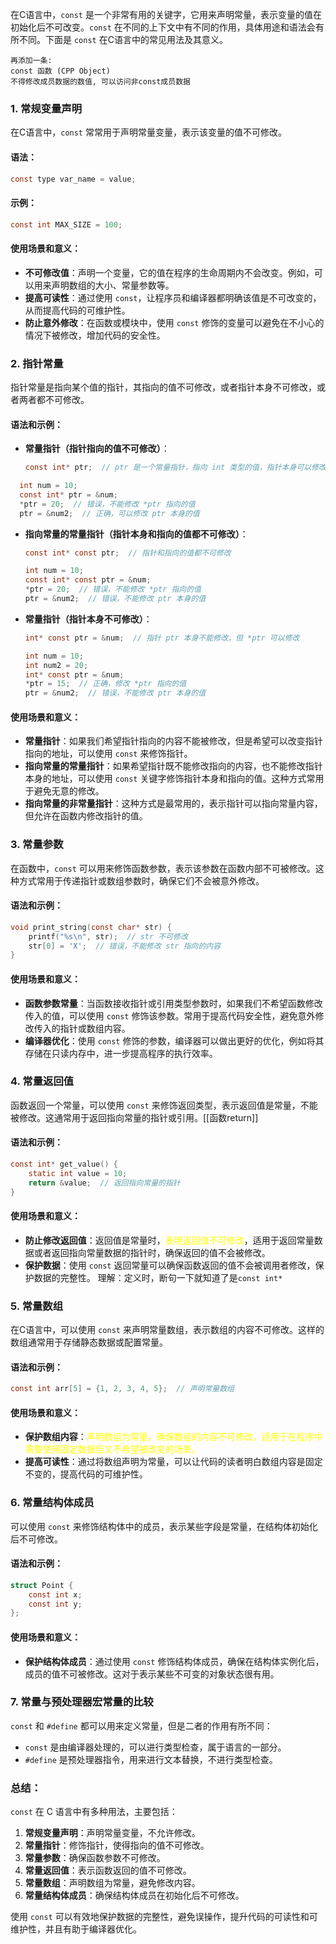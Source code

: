 在C语言中，`const` 是一个非常有用的关键字，它用来声明常量，表示变量的值在初始化后不可改变。`const` 在不同的上下文中有不同的作用，具体用途和语法会有所不同。下面是 `const` 在C语言中的常见用法及其意义。
```
再添加一条:
const 函数 (CPP Object)
不得修改成员数据的数值, 可以访问非const成员数据
```
### 1. **常规变量声明**
在C语言中，`const` 常常用于声明常量变量，表示该变量的值不可修改。

#### **语法**：
```c
const type var_name = value;
```

#### **示例**：
```c
const int MAX_SIZE = 100;
```

#### **使用场景和意义**：
- **不可修改值**：声明一个变量，它的值在程序的生命周期内不会改变。例如，可以用来声明数组的大小、常量参数等。
- **提高可读性**：通过使用 `const`，让程序员和编译器都明确该值是不可改变的，从而提高代码的可维护性。
- **防止意外修改**：在函数或模块中，使用 `const` 修饰的变量可以避免在不小心的情况下被修改，增加代码的安全性。

### 2. **指针常量**
指针常量是指向某个值的指针，其指向的值不可修改，或者指针本身不可修改，或者两者都不可修改。

#### **语法和示例**：
- **常量指针（指针指向的值不可修改）**：
  ```c
  const int* ptr;  // ptr 是一个常量指针，指向 int 类型的值，指针本身可以修改，但它指向的值不能修改
  ```
```c
  int num = 10;
  const int* ptr = &num;
  *ptr = 20;  // 错误，不能修改 *ptr 指向的值
  ptr = &num2;  // 正确，可以修改 ptr 本身的值
  ```

- **指向常量的常量指针（指针本身和指向的值都不可修改）**：
  ```c
  const int* const ptr;  // 指针和指向的值都不可修改
  ```
  ```c
  int num = 10;
  const int* const ptr = &num;
  *ptr = 20;  // 错误，不能修改 *ptr 指向的值
  ptr = &num2;  // 错误，不能修改 ptr 本身的值
  ```

- **常量指针（指针本身不可修改）**：
  ```c
  int* const ptr = &num;  // 指针 ptr 本身不能修改，但 *ptr 可以修改
  ```
  ```c
  int num = 10;
  int num2 = 20;
  int* const ptr = &num;
  *ptr = 15;  // 正确，修改 *ptr 指向的值
  ptr = &num2;  // 错误，不能修改 ptr 本身的值
  ```

#### **使用场景和意义**：
- **常量指针**：如果我们希望指针指向的内容不能被修改，但是希望可以改变指针指向的地址，可以使用 `const` 来修饰指针。
- **指向常量的常量指针**：如果希望指针既不能修改指向的内容，也不能修改指针本身的地址，可以使用 `const` 关键字修饰指针本身和指向的值。这种方式常用于避免无意的修改。
- **指向常量的非常量指针**：这种方式是最常用的，表示指针可以指向常量内容，但允许在函数内修改指针的值。

### 3. **常量参数**
在函数中，`const` 可以用来修饰函数参数，表示该参数在函数内部不可被修改。这种方式常用于传递指针或数组参数时，确保它们不会被意外修改。

#### **语法和示例**：
```c
void print_string(const char* str) {
    printf("%s\n", str);  // str 不可修改
    str[0] = 'X';  // 错误，不能修改 str 指向的内容
}
```

#### **使用场景和意义**：
- **函数参数常量**：当函数接收指针或引用类型参数时，如果我们不希望函数修改传入的值，可以使用 `const` 修饰该参数。常用于提高代码安全性，避免意外修改传入的指针或数组内容。
- **编译器优化**：使用 `const` 修饰的参数，编译器可以做出更好的优化，例如将其存储在只读内存中，进一步提高程序的执行效率。

### 4. **常量返回值**
函数返回一个常量，可以使用 `const` 来修饰返回类型，表示返回值是常量，不能被修改。这通常用于返回指向常量的指针或引用。[[函数return]]

#### **语法和示例**：
```c
const int* get_value() {
    static int value = 10;
    return &value;  // 返回指向常量的指针
}
```

#### **使用场景和意义**：
- **防止修改返回值**：返回值是常量时，<font color="#ffff00">表明返回值不可修改</font>，适用于返回常量数据或者返回指向常量数据的指针时，确保返回的值不会被修改。
- **保护数据**：使用 `const` 返回常量可以确保函数返回的值不会被调用者修改，保护数据的完整性。
理解：定义时，断句一下就知道了是`const int*`

### 5. **常量数组**
在C语言中，可以使用 `const` 来声明常量数组，表示数组的内容不可修改。这样的数组通常用于存储静态数据或配置常量。

#### **语法和示例**：
```c
const int arr[5] = {1, 2, 3, 4, 5};  // 声明常量数组
```

#### **使用场景和意义**：
- **保护数组内容**：<font color="#ffff00">声明数组为常量，确保数组的内容不可修改，适用于在程序中需要使用固定数据但又不希望被改变的场景。</font>
- **提高可读性**：通过将数组声明为常量，可以让代码的读者明白数组内容是固定不变的，提高代码的可维护性。

### 6. **常量结构体成员**
可以使用 `const` 来修饰结构体中的成员，表示某些字段是常量，在结构体初始化后不可修改。

#### **语法和示例**：
```c
struct Point {
    const int x;
    const int y;
};
```

#### **使用场景和意义**：
- **保护结构体成员**：通过使用 `const` 修饰结构体成员，确保在结构体实例化后，成员的值不可被修改。这对于表示某些不可变的对象状态很有用。

### 7. **常量与预处理器宏常量的比较**
`const` 和 `#define` 都可以用来定义常量，但是二者的作用有所不同：
- `const` 是由编译器处理的，可以进行类型检查，属于语言的一部分。
- `#define` 是预处理器指令，用来进行文本替换，不进行类型检查。

### 总结：
`const` 在 C 语言中有多种用法，主要包括：
1. **常规变量声明**：声明常量变量，不允许修改。
2. **常量指针**：修饰指针，使得指向的值不可修改。
3. **常量参数**：确保函数参数不可修改。
4. **常量返回值**：表示函数返回的值不可修改。
5. **常量数组**：声明数组为常量，避免修改内容。
6. **常量结构体成员**：确保结构体成员在初始化后不可修改。

使用 `const` 可以有效地保护数据的完整性，避免误操作，提升代码的可读性和可维护性，并且有助于编译器优化。